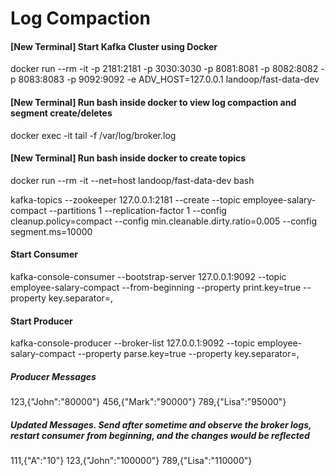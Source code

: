 # Log Compaction
#### [New Terminal] Start Kafka Cluster using Docker
docker run --rm -it -p 2181:2181 -p 3030:3030 -p 8081:8081 -p 8082:8082 -p 8083:8083 -p 9092:9092 -e ADV_HOST=127.0.0.1 landoop/fast-data-dev

#### [New Terminal] Run bash inside docker to view log compaction and segment create/deletes
docker exec -it <ID> tail -f /var/log/broker.log

#### [New Terminal] Run bash inside docker to create topics
docker run --rm -it --net=host landoop/fast-data-dev bash

kafka-topics --zookeeper 127.0.0.1:2181 --create --topic employee-salary-compact --partitions 1 --replication-factor 1 --config cleanup.policy=compact --config min.cleanable.dirty.ratio=0.005 --config segment.ms=10000

#### Start Consumer
kafka-console-consumer --bootstrap-server 127.0.0.1:9092 --topic employee-salary-compact --from-beginning --property print.key=true --property key.separator=,

#### Start Producer
kafka-console-producer --broker-list 127.0.0.1:9092 --topic employee-salary-compact --property parse.key=true --property key.separator=,

##### Producer Messages
123,{"John":"80000"}
456,{"Mark":"90000"}
789,{"Lisa":"95000"}
##### Updated Messages. Send after sometime and observe the broker logs, restart consumer from beginning, and the changes would be reflected
111,{"A":"10"}
123,{"John":"100000"}
789,{"Lisa":"110000"}